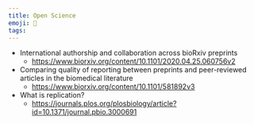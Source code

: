 ```yaml
---
title: Open Science
emoji: 📖
tags:
---
```


* International authorship and collaboration across bioRxiv preprints
    - https://www.biorxiv.org/content/10.1101/2020.04.25.060756v2
* Comparing quality of reporting between preprints and peer-reviewed articles in the biomedical literature
    - https://www.biorxiv.org/content/10.1101/581892v3
* What is replication?
    - https://journals.plos.org/plosbiology/article?id=10.1371/journal.pbio.3000691